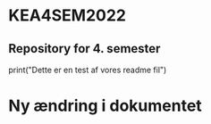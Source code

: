 # KEA4SEM2022
## Repository for 4. semester

print("Dette er en test af vores readme fil")

# Ny ændring i dokumentet